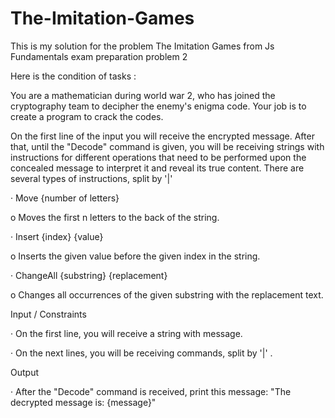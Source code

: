 # The-Imitation-Games
This is my solution for the problem The Imitation Games from Js Fundamentals exam preparation problem 2 

Here is the condition of tasks :

You are a mathematician during world war 2, who has joined the cryptography team to decipher the enemy's enigma code. Your job is to create a program to crack the codes.

On the first line of the input you will receive the encrypted message. After that, until the "Decode" command is given, you will be receiving strings with instructions for different operations that need to be performed upon the concealed message to interpret it and reveal its true content. There are several types of instructions, split by '|'

· Move {number of letters}

o Moves the first n letters to the back of the string.

· Insert {index} {value}

o Inserts the given value before the given index in the string.

· ChangeAll {substring} {replacement}

o Changes all occurrences of the given substring with the replacement text.

Input / Constraints

· On the first line, you will receive a string with message.

· On the next lines, you will be receiving commands, split by '|' .

Output

· After the "Decode" command is received, print this message: "The decrypted message is: {message}"
